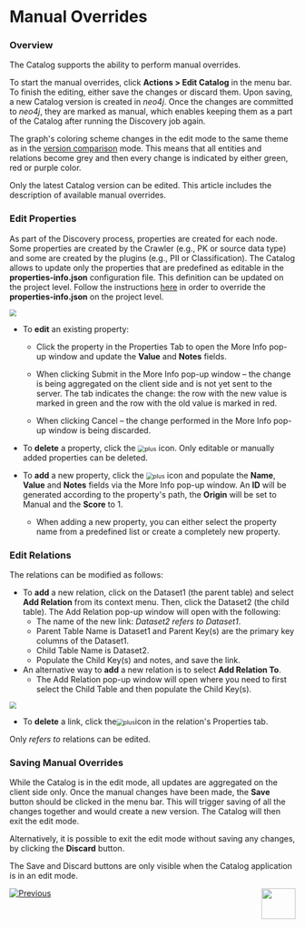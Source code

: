 # Manual Overrides

### Overview

The Catalog supports the ability to perform manual overrides. 

To start the manual overrides, click **Actions > Edit Catalog** in the menu bar. To finish the editing, either save the changes or discard them. Upon saving, a new Catalog version is created in *neo4j*. Once the changes are committed to *neo4j*, they are marked as manual, which enables keeping them as a part of the Catalog after running the Discovery job again.

The graph's coloring scheme changes in the edit mode to the same theme as in the [version comparison](06_catalog_versioning.md) mode. This means that all entities and relations become grey and then every change is indicated by either green, red or purple color.

Only the latest Catalog version can be edited. This article includes the description of available manual overrides.

### Edit Properties

As part of the Discovery process, properties are created for each node. Some properties are created by the Crawler (e.g., PK or source data type) and some are created by the plugins (e.g., PII or Classification). The Catalog allows to update only the properties that are predefined as editable in the **properties-info.json** configuration file. This definition can be updated on the project level. Follow the instructions [here](21_advanced_settings.md#catalog-application-configuration) in order to override the **properties-info.json** on the project level.



<img src="images/edit_prop_1.png" style="zoom:75%;" />

* To **edit** an existing property:

  * Click the property in the Properties Tab to open the More Info pop-up window and update the **Value** and **Notes** fields. 

  * When clicking Submit in the More Info pop-up window – the change is being aggregated on the client side and is not yet sent to the server. The tab indicates the change: the row with the new value is marked in green and the row with the old value is marked in red.

  * When clicking Cancel – the change performed in the More Info pop-up window is being discarded.
* To **delete** a property, click the <img src="images/delete.png" alt="plus" style="zoom:75%;" /> icon. Only editable or manually added properties can be deleted.
* To **add** a new property, click the <img src="images/add.png" alt="plus" style="zoom:75%;" /> icon and populate the **Name**, **Value** and **Notes** fields via the More Info pop-up window. An **ID** will be generated according to the property's path, the **Origin** will be set to Manual and the **Score** to 1.
  * When adding a new property, you can either select the property name from a predefined list or create a completely new property.


### Edit Relations

The relations can be modified as follows:

* To **add** a new relation, click on the Dataset1 (the parent table) and select **Add Relation** from its context menu. Then, click the Dataset2 (the child table). The Add Relation pop-up window will open with the following:
  * The name of the new link: *Dataset2 refers to Dataset1*. 
  * Parent Table Name is Dataset1 and Parent Key(s) are the primary key columns of the Dataset1.
  * Child Table Name is Dataset2.
  * Populate the Child Key(s) and notes, and save the link.
* An alternative way to **add** a new relation is to select **Add Relation To**.
  * The Add Relation pop-up window will open where you need to first select the Child Table and then populate the Child Key(s).

<img src="images/add_relation.png" style="zoom:75%;" />

* To **delete** a link, click the<img src="images/delete.png" alt="plus" style="zoom:75%;" />icon in the relation's Properties tab.

Only *refers to* relations can be edited. 

### Saving Manual Overrides

While the Catalog is in the edit mode, all updates are aggregated on the client side only. Once the manual changes have been made, the **Save** button should be clicked in the menu bar. This will trigger saving of all the changes together and would create a new version. The Catalog will then exit the edit mode.

Alternatively, it is possible to exit the edit mode without saving any changes, by clicking the **Discard** button.

The Save and Discard buttons are only visible when the Catalog application is in an edit mode.



[![Previous](/articles/images/Previous.png)](06_catalog_versioning.md)[<img align="right" width="60" height="54" src="/articles/images/Next.png">](08_search_catalog.md) 

